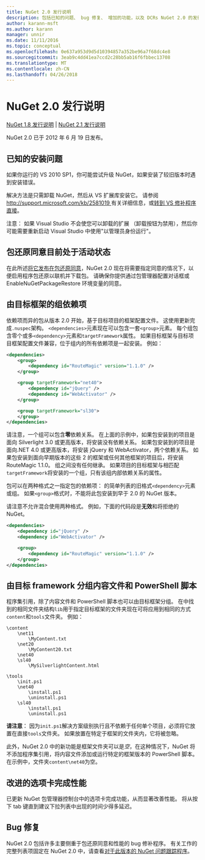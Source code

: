 ```yaml
---
title: NuGet 2.0 发行说明
description: 包括已知的问题、 bug 修复、 增加的功能，以及 DCRs NuGet 2.0 的发行说明。
author: karann-msft
ms.author: karann
manager: unnir
ms.date: 11/11/2016
ms.topic: conceptual
ms.openlocfilehash: 0e637a953d9d5d10394857a352be96a7f68dc4e8
ms.sourcegitcommit: 3eab9c4dd41ea7ccd2c28bb5ab16f6fbbec13708
ms.translationtype: MT
ms.contentlocale: zh-CN
ms.lasthandoff: 04/26/2018
---
```

# <a name="nuget-20-release-notes"></a>NuGet 2.0 发行说明

[NuGet 1.8 发行说明](../release-notes/nuget-1.8.md) | [NuGet 2.1 发行说明](../release-notes/nuget-2.1.md)

NuGet 2.0 已于 2012 年 6 月 19 日发布。

## <a name="known-installation-issue"></a>已知的安装问题
如果你运行的 VS 2010 SP1，你可能尝试升级 NuGet，如果安装了较旧版本时遇到安装错误。

解决方法是只需卸载 NuGet，然后从 VS 扩展库安装它。  请参阅[ http://support.microsoft.com/kb/2581019 ](http://support.microsoft.com/kb/2581019)有关详细信息，或[转到 VS 修补程序直接](http://bit.ly/vsixcertfix)。

注意： 如果 Visual Studio 不会使您可以卸载的扩展 （卸载按钮为禁用），然后你可能需要重新启动 Visual Studio 中使用"以管理员身份运行"。

## <a name="package-restore-consent-is-now-active"></a>包还原同意目前处于活动状态

在此所述[将它发布在包还原同意](http://blog.nuget.org/20120518/package-restore-and-consent.html)，NuGet 2.0 现在将需要指定同意的情况下，以便启用程序包还原以联机并下载包。 请确保你提供通过包管理器配置对话框或 EnableNuGetPackageRestore 环境变量的同意。

## <a name="group-dependencies-by-target-frameworks"></a>由目标框架的组依赖项

依赖项而异的包从版本 2.0 开始，基于目标项目的框架配置文件。 这使用更新完成`.nuspec`架构。 `<dependencies>`元素现在可以包含一套`<group>`元素。 每个组包含零个或多`<dependency>`元素和`targetFramework`属性。 如果目标框架与目标项目框架配置文件兼容，位于组内的所有依赖项是一起安装。 例如：

```xml
<dependencies>
    <group>
        <dependency id="RouteMagic" version="1.1.0" />
    </group>

    <group targetFramework="net40">
        <dependency id="jQuery" />
        <dependency id="WebActivator" />
    </group>

    <group targetFramework="sl30">
    </group>
</dependencies>
```

请注意，一个组可以包含**零**依赖关系。 在上面的示例中，如果包安装到的项目是面向 Silverlight 3.0 或更高版本，将安装没有依赖关系。 如果包安装到的项目是面向.NET 4.0 或更高版本，将安装 jQuery 和 WebActivator，两个依赖关系。  如果包安装到面向早期版本的这些 2 的框架或任何其他框架的项目后，将安装 RouteMagic 1.1.0。 组之间没有任何继承。 如果项目的目标框架与相匹配`targetFramework`将安装的一个组，只有该组内部依赖关系的属性。

包可以在两种格式之一指定包的依赖项： 的简单列表的旧格式`<dependency>`元素或组。 如果`<group>`格式时，不能将此包安装到早于 2.0 的 NuGet 版本。

请注意不允许混合使用两种格式。 例如，下面的代码段是**无效**和将拒绝的 NuGet。

```xml
<dependencies>
    <dependency id="jQuery" />
    <dependency id="WebActivator" />

    <group>
        <dependency id="RouteMagic" version="1.1.0" />
    </group>
</dependencies>
```

## <a name="grouping-content-files-and-powershell-scripts-by-target-framework"></a>由目标 framework 分组内容文件和 PowerShell 脚本

程序集引用，除了内容文件和 PowerShell 脚本也可以由目标框架分组。 在中找到的相同文件夹结构`lib`用于指定目标框架的文件夹现在可将应用到相同的方式`content`和`tools`文件夹。 例如：

    \content
        \net11
            \MyContent.txt
        \net20
            \MyContent20.txt
        \net40
        \sl40
            \MySilverlightContent.html

    \tools
        \init.ps1
        \net40
            \install.ps1
            \uninstall.ps1
        \sl40
            \install.ps1
            \uninstall.ps1

**请注意**： 因为`init.ps1`解决方案级别执行且不依赖于任何单个项目，必须将它放置在直接`tools`文件夹。 如果放置在特定于框架的文件夹内，它将被忽略。

此外，NuGet 2.0 中的新功能是框架文件夹可以是*空*，在这种情况下，NuGet 将不添加程序集引用，将内容文件添加或运行特定的框架版本的 PowerShell 脚本。 在示例中，文件夹`content\net40`为空。

## <a name="improved-tab-completion-performance"></a>改进的选项卡完成性能
已更新 NuGet 包管理器控制台中的选项卡完成功能，从而显著改善性能。 将从按下 tab 键直到建议下拉列表中出现的时间少得多延迟。

## <a name="bug-fixes"></a>Bug 修复
NuGet 2.0 包括许多主要侧重于包还原同意和性能的 bug 修补程序。
有关工作的完整列表项固定在 NuGet 2.0 中，请查看[对于此版本的 NuGet 问题跟踪程序](http://nuget.codeplex.com/workitem/list/advanced?keyword=&status=Closed&type=All&priority=All&release=NuGet%202.0&assignedTo=All&component=All&sortField=Votes&sortDirection=Descending&page=0)。
